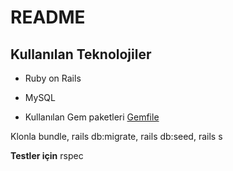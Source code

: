 # README

## Kullanılan Teknolojiler
* Ruby on Rails
* MySQL

* Kullanılan Gem paketleri [Gemfile](https://github.com/OguzBayat/rest-api-walkthrough/blob/master/Gemfile)

Klonla
bundle, rails db:migrate, rails db:seed, rails s

**Testler için**
rspec

